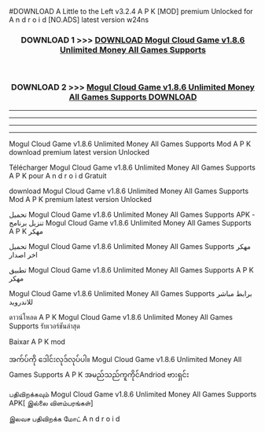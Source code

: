 #DOWNLOAD A Little to the Left v3.2.4 A P K [MOD] premium Unlocked for A n d r o i d [NO.ADS] latest version w24ns 



<div align="center">

<h3>DOWNLOAD 1 >>> <a href="https://getmod1.web.app/?judule=Btd Battles">DOWNLOAD Mogul Cloud Game v1.8.6 Unlimited Money All Games Supports </a></h3><br>

<h3>DOWNLOAD 2 >>> <a href="https://getmod1.web.app/?judule=Btd Battles">Mogul Cloud Game v1.8.6 Unlimited Money All Games Supports  DOWNLOAD </a></h3>

</div>


----------------------------------------------------------

----------------------------------------------------------

----------------------------------------------------------

----------------------------------------------------------


Mogul Cloud Game v1.8.6 Unlimited Money All Games Supports  Mod A P K download premium latest version Unlocked

Télécharger Mogul Cloud Game v1.8.6 Unlimited Money All Games Supports  A P K pour A n d r o i d Gratuit

download Mogul Cloud Game v1.8.6 Unlimited Money All Games Supports  Mod A P K premium latest version Unlocked

تحميل Mogul Cloud Game v1.8.6 Unlimited Money All Games Supports  APK - تنزيل برنامج Mogul Cloud Game v1.8.6 Unlimited Money All Games Supports  A P K مهكر

تحميل Mogul Cloud Game v1.8.6 Unlimited Money All Games Supports  مهكر اخر اصدار

تطبيق Mogul Cloud Game v1.8.6 Unlimited Money All Games Supports  A P K مهكر

Mogul Cloud Game v1.8.6 Unlimited Money All Games Supports  برابط مباشر للاندرويد

ดาวน์โหลด A P K Mogul Cloud Game v1.8.6 Unlimited Money All Games Supports  รับเวอร์ชันล่าสุด

Baixar A P K mod

အက်ပ်ကို ဒေါင်းလုဒ်လုပ်ပါ။ Mogul Cloud Game v1.8.6 Unlimited Money All Games Supports  A P K အမည်သည်ကူကိုင်Andriod ဗားရှင်း

பதிவிறக்கவும் Mogul Cloud Game v1.8.6 Unlimited Money All Games Supports  APK[ இல்லை விளம்பரங்கள்] 
 
இலவச பதிவிறக்க மோட் A n d r o i d



